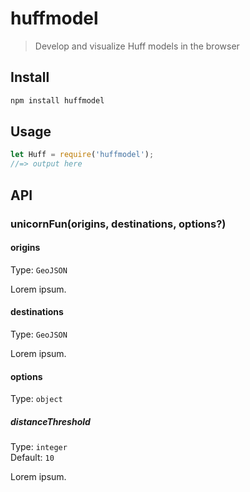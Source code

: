 # huffmodel

> Develop and visualize Huff models in the browser

## Install

```sh
npm install huffmodel
```

## Usage

```js
let Huff = require('huffmodel');
//=> output here
```

## API

### unicornFun(origins, destinations, options?)

#### origins

Type: `GeoJSON`

Lorem ipsum.

#### destinations

Type: `GeoJSON`

Lorem ipsum.

#### options

Type: `object`

##### distanceThreshold

Type: `integer`\
Default: `10`

Lorem ipsum.
